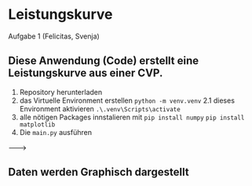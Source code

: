 # Leistungskurve
Aufgabe 1 (Felicitas, Svenja)
## Diese Anwendung (Code) erstellt eine Leistungskurve aus einer CVP.
1. Repository herunterladen
2. das Virtuelle Environment erstellen ```python -m venv.venv```
2.1 dieses Environment aktivieren ```.\.venv\Scripts\activate```
3. alle nötigen Packages innstalieren mit ```pip install numpy``` ```pip install matplotlib``` 
4. Die ```main.py``` ausführen

---> 
## Daten werden Graphisch dargestellt
